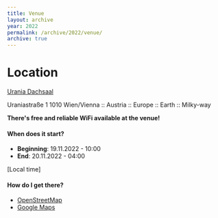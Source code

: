 ```yaml
---
title: Venue
layout: archive
year: 2022
permalink: /archive/2022/venue/
archive: true
---
```


# Location
[Urania Dachsaal](https://www.vhs.at/de/ueber-die-vhs/veranstaltungszentren#1010-wien-vhs-wiener-urania-veranstaltungssale)

Uraniastraße 1 1010 Wien/Vienna :: Austria :: Europe :: Earth :: Milky-way

**There's free and reliable WiFi available at the venue!**

#### When does it start?
- **Beginning**: 19.11.2022 - 10:00
- **End**: 20.11.2022 - 04:00

[Local time]

#### How do I get there?
- [OpenStreetMap](https://www.openstreetmap.org/node/1501815140#map=19/48.21162/16.38391)
- [Google Maps](https://goo.gl/maps/Frm43Ydp9B6hdqgB7)
